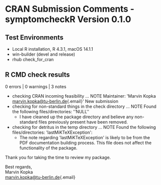 # CRAN Submission Comments - symptomcheckR Version 0.1.0

## Test Environments

-   Local R installation, R 4.3.1, macOS 14.1.1
-   win-builder (devel and release)
-   rhub check_for_cran

## R CMD check results

0 errors \| 0 warnings \| 3 notes

-   checking CRAN incoming feasibility ... NOTE Maintainer: 'Marvin Kopka [marvin.kopka\@tu-berlin.de](mailto:marvin.kopka@tu-berlin.de){.email}' New submission
-   checking for non-standard things in the check directory ... NOTE Found the following files/directories: ''NULL''
    -   I have cleaned up the package directory and believe any non-standard files previously present have been removed.
-   checking for detritus in the temp directory ... NOTE Found the following files/directories: 'lastMiKTeXException':
    -   The note regarding 'lastMiKTeXException' is likely to be from the PDF documentation building process. This file does not affect the functionality of the package.

Thank you for taking the time to review my package.

Best regards,\
Marvin Kopka\
[marvin.kopka\@tu-berlin.de](mailto:marvin.kopka@tu-berlin.de){.email}
